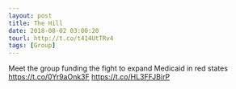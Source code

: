 ```yaml
---
layout: post
title: The Hill
date: 2018-08-02 03:00:20
tourl: http://t.co/t414UtTRv4
tags: [Group]
---
```

Meet the group funding the fight to expand Medicaid in red states https://t.co/0Yr9aOnk3F https://t.co/HL3FFJBirP